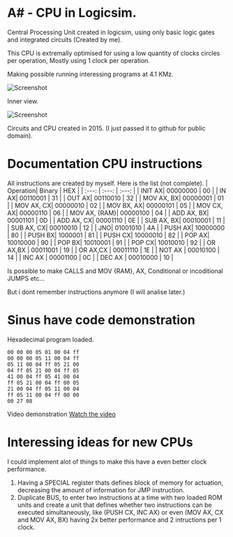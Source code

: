 # A# - CPU in Logicsim.
Central Processing Unit created in logicsim, using only basic logic gates and integrated circuits (Created by me).

This CPU is extremally optimised for using a low quantity of clocks circles per operation, Mostly using 1 clock per operation. 

Making possible running interessing programs at 4.1 KMz.


![Screenshot](https://i.postimg.cc/bNXQj4TP/Captura-de-Tela-2017-10-12-as-21-26-43.png)

Inner view.

![Screenshot](https://i.postimg.cc/nrmSh7gh/Captura-de-Tela-2017-10-12-as-21-22-34.png)

Circuits and CPU created in 2015. (I just passed it to github for public domain).

# Documentation CPU instructions
All instructions are created by myself.
Here is the list (not complete).
| Operation| Binary | HEX |
| :---: | :---: | :---: |
| INIT AX| 00000000 | 00 |
| IN AX| 00110001 | 31 |
| OUT AX| 00110010 | 32 |
| MOV AX, BX| 00000001 | 01 |
| MOV AX, CX| 00000010 | 02 |
| MOV BX, AX| 00000101 | 05 |
| MOV CX, AX| 00000110 | 06 |
| MOV AX, {RAM}| 00000100 | 04 |
| ADD AX, BX| 00001101 | 0D |
| ADD AX, CX| 00001110 | 0E |
| SUB AX, BX| 00010001 | 11 |
| SUB AX, CX| 00010010 | 12 |
| JNO| 01001010 | 4A |
| PUSH AX| 10000000 | 80 |
| PUSH BX| 1000001 | 81 |
| PUSH CX| 10000010 | 82 |
| POP AX| 10010000 | 90 |
| POP BX| 10010001 | 91 |
| POP CX| 10010010 | 92 |
| OR AX,BX | 00011001 | 19 |
| OR AX,CX | 00011110 | 1E |
| NOT AX | 00010100 | 14 |
| INC AX | 00001100 | 0C |
| DEC AX | 00010000 | 10 |

Is possible to make CALLS and MOV {RAM}, AX, Conditional or incoditional JUMPS etc... 

But i dont remember instructions anymore (I will analise later.)


# Sinus have code demonstration
Hexadecimal program loaded.
```
00 00 00 05 01 00 04 ff
00 00 00 05 11 00 04 ff
05 11 00 04 ff 05 21 00
04 ff 05 21 00 04 ff 05
41 00 04 ff 05 41 00 04
ff 05 21 00 04 ff 00 05
21 00 04 ff 05 11 00 04
ff 05 11 00 04 ff 00 00
00 27 08
```
Video demonstration 
[Watch the video](https://www.youtube.com/watch?v=P-vK3BA1kco&feature=youtu.be)

# Interessing ideas for new CPUs
I could implement alot of things to make this have a even better clock performance.
1. Having a SPECIAL register thats defines block of memory for actuation, decreasing the amount of information for JMP instruction.
2. Duplicate BUS, to enter two instructions at a time with two loaded ROM units and create a unit that defines whether two instructions can be executed simultaneously,
like (PUSH CX, INC AX) or even (MOV AX, CX and MOV AX, BX) having 2x better performance and 2 intructions per 1 clock.
